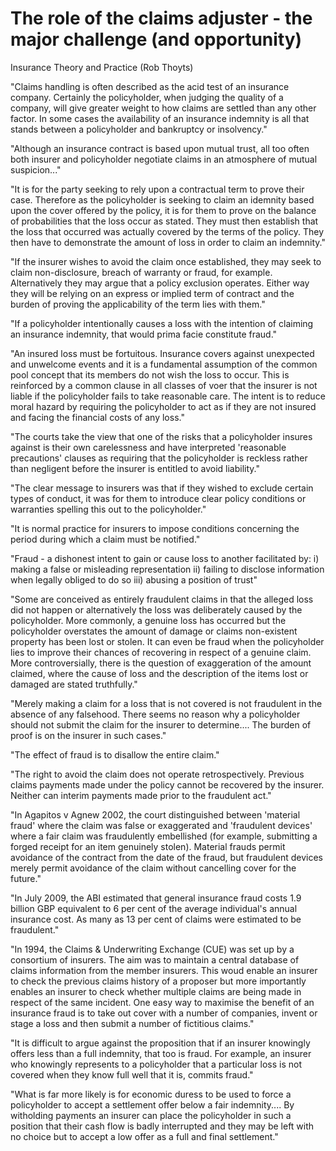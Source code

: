 # The role of the claims adjuster - the major challenge (and opportunity)

Insurance Theory and Practice (Rob Thoyts)

"Claims handling is often described as the acid test of an insurance company. Certainly the policyholder, when judging the quality of a company, will give greater weight to how claims are settled than any other factor. In some cases the availability of an insurance indemnity is all that stands between a policyholder and bankruptcy or insolvency."

"Although an insurance contract is based upon mutual trust, all too often both insurer and policyholder negotiate claims in an atmosphere of mutual suspicion..."

"It is for the party seeking to rely upon a contractual term to prove their case. Therefore as the policyholder is seeking to claim an idemnity based upon the cover offered by the policy, it is for them to prove on the balance of probabilities that the loss occur as stated. They must then establish that the loss that occurred was actually covered by the terms of the policy. They then have to demonstrate the amount of loss in order to claim an indemnity."

"If the insurer wishes to avoid the claim once established, they may seek to claim non-disclosure, breach of warranty or fraud, for example. Alternatively they may argue that a policy exclusion operates. Either way they will be relying on an express or implied term of contract and the burden of proving the applicability of the term lies with them."

"If a policyholder intentionally causes a loss with the intention of claiming an insurance indemnity, that would prima facie constitute fraud."

"An insured loss must be fortuitous. Insurance covers against unexpected and unwelcome events and it is a fundamental assumption of the common pool concept that its members do not wish the loss to occur. This is reinforced by a common clause in all classes of voer that the insurer is not liable if the policyholder fails to take reasonable care. The intent is to reduce moral hazard by requiring the policyholder to act as if they are not insured and facing the financial costs of any loss."

"The courts take the view that one of the risks that a policyholder insures against is their own carelessness and have interpreted 'reasonable precautions' clauses as requiring that the policyholder is reckless rather than negligent before the insurer is entitled to avoid liability."

"The clear message to insurers was that if they wished to exclude certain types of conduct, it was for them to introduce clear policy conditions or warranties spelling this out to the policyholder."

"It is normal practice for insurers to impose conditions concerning the period during which a claim must be notified."

"Fraud - a dishonest intent to gain or cause loss to another facilitated by: i) making a false or misleading representation ii) failing to disclose information when legally obliged to do so iii) abusing a position of trust"

"Some are conceived as entirely fraudulent claims in that the alleged loss did not happen or alternatively the loss was deliberately caused by the policyholder. More commonly, a genuine loss has occurred but the policyholder overstates the amount of damage or claims non-existent property has been lost or stolen. It can even be fraud when the policyholder lies to improve their chances of recovering in respect of a genuine claim. More controversially, there is the question of exaggeration of the amount claimed, where the cause of loss and the description of the items lost or damaged are stated truthfully."

"Merely making a claim for a loss that is not covered is not fraudulent in the absence of any falsehood. There seems no reason why a policyholder should not submit the claim for the insurer to determine.... The burden of proof is on the insurer in such cases."

"The effect of fraud is to disallow the entire claim."

"The right to avoid the claim does not operate retrospectively. Previous claims payments made under the policy cannot be recovered by the insurer. Neither can interim payments made prior to the fraudulent act."

"In Agapitos v Agnew 2002, the court distinguished between 'material fraud' where the claim was false or exaggerated and 'fraudulent devices' where a fair claim was fraudulently embellished (for example, submitting a forged receipt for an item genuinely stolen). Material frauds permit avoidance of the contract from the date of the fraud, but fraudulent devices merely permit avoidance of the claim without cancelling cover for the future."

"In July 2009, the ABI estimated that general insurance fraud costs 1.9 billion GBP equivalent to 6 per cent of the average individual's annual insurance cost. As many as 13 per cent of claims were estimated to be fraudulent."

"In 1994, the Claims & Underwriting Exchange (CUE) was set up by a consortium of insurers. The aim was to maintain a central database of claims information from the member insurers. This woud enable an insurer to check the previous claims history of a proposer but more importantly  enables an insurer to check whether multiple claims are being made in respect of the same incident. One easy way to maximise the benefit of an insurance fraud is to take out cover with a number of companies, invent or stage a loss and then submit a number of fictitious claims."

"It is difficult to argue against the proposition that if an insurer knowingly offers less than a full indemnity, that too is fraud. For example, an insurer who knowingly represents to a policyholder that a particular loss is not covered when they know full well that it is, commits fraud."

"What is far more likely is for economic duress to be used to force a policyholder to accept a settlement offer below a fair indemnity.... By witholding payments an insurer can place the policyholder in such a position that their cash flow is badly interrupted and they may be left with no choice but to accept a low offer as a full and final settlement."












